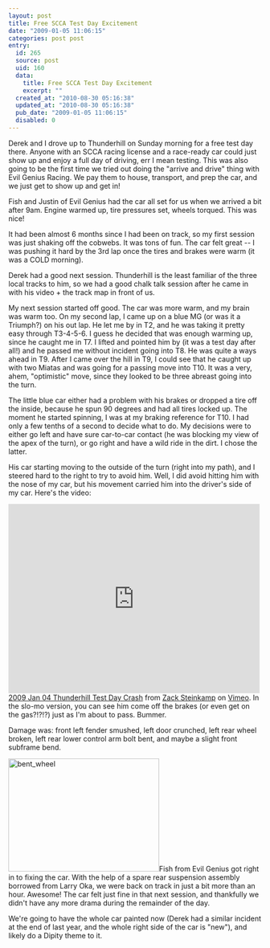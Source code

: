 ```yaml
---
layout: post
title: Free SCCA Test Day Excitement
date: "2009-01-05 11:06:15"
categories: post post
entry:
  id: 265
  source: post
  uid: 160
  data:
    title: Free SCCA Test Day Excitement
    excerpt: ""
  created_at: "2010-08-30 05:16:38"
  updated_at: "2010-08-30 05:16:38"
  pub_date: "2009-01-05 11:06:15"
  disabled: 0
---
```


Derek and I drove up to Thunderhill on Sunday morning for a free test day there. Anyone with an SCCA racing license and a race-ready car could just show up and enjoy a full day of driving, err I mean testing. This was also going to be the first time we tried out doing the "arrive and drive" thing with Evil Genius Racing. We pay them to house, transport, and prep the car, and we just get to show up and get in!

Fish and Justin of Evil Genius had the car all set for us when we arrived a bit after 9am. Engine warmed up, tire pressures set, wheels torqued. This was nice!

It had been almost 6 months since I had been on track, so my first session was just shaking off the cobwebs. It was tons of fun. The car felt great -- I was pushing it hard by the 3rd lap once the tires and brakes were warm (it was a COLD morning).

Derek had a good next session. Thunderhill is the least familiar of the three local tracks to him, so we had a good chalk talk session after he came in with his video + the track map in front of us.

My next session started off good. The car was more warm, and my brain was warm too. On my second lap, I came up on a blue MG (or was it a Triumph?) on his out lap. He let me by in T2, and he was taking it pretty easy through T3-4-5-6. I guess he decided that was enough warming up, since he caught me in T7. I lifted and pointed him by (it was a test day after all!) and he passed me without incident going into T8. He was quite a ways ahead in T9. After I came over the hill in T9, I could see that he caught up with two Miatas and was going for a passing move into T10. It was a very, ahem, "optimistic" move, since they looked to be three abreast going into the turn.

The little blue car either had a problem with his brakes or dropped a tire off the inside, because he spun 90 degrees and had all tires locked up. The moment he started spinning, I was at my braking reference for T10. I had only a few tenths of a second to decide what to do. My decisions were to either go left and have sure car-to-car contact (he was blocking my view of the apex of the turn), or go right and have a wild ride in the dirt. I chose the latter.

His car starting moving to the outside of the turn (right into my path), and I steered hard to the right to try to avoid him. Well, I did avoid hitting him with the nose of my car, but his movement carried him into the driver's side of my car. Here's the video:

<object width="500" height="377"><param name="allowfullscreen" value="true" /><param name="allowscriptaccess" value="always" /><param name="movie" value="http://vimeo.com/moogaloop.swf?clip_id=2728023&amp;server=vimeo.com&amp;show_title=1&amp;show_byline=1&amp;show_portrait=0&amp;color=00ADEF&amp;fullscreen=1" /><embed src="http://vimeo.com/moogaloop.swf?clip_id=2728023&amp;server=vimeo.com&amp;show_title=1&amp;show_byline=1&amp;show_portrait=0&amp;color=00ADEF&amp;fullscreen=1" type="application/x-shockwave-flash" allowfullscreen="true" allowscriptaccess="always" width="500" height="377"></embed></object><br /><a href="http://vimeo.com/2728023">2009 Jan 04 Thunderhill Test Day Crash</a> from <a href="http://vimeo.com/thenobot">Zack Steinkamp</a> on <a href="http://vimeo.com">Vimeo</a>.
In the slo-mo version, you can see him come off the brakes (or even get on the gas?!?!?) just as I'm about to pass. Bummer.

Damage was: front left fender smushed, left door crunched, left rear wheel broken, left rear lower control arm bolt bent, and maybe a slight front subframe bend.

<img src="http://thenobot.org/wp-content/uploads/2009/01/img_0151-300x225.jpg" alt="bent_wheel" title="bent_wheel" width="300" height="225" class="alignright size-medium wp-image-162" />Fish from Evil Genius got right in to fixing the car. With the help of a spare rear suspension assembly borrowed from Larry Oka, we were back on track in just a bit more than an hour. Awesome! The car felt just fine in that next session, and thankfully we didn't have any more drama during the remainder of the day.

We're going to have the whole car painted now (Derek had a similar incident at the end of last year, and the whole right side of the car is "new"), and likely do a Dipity theme to it.
